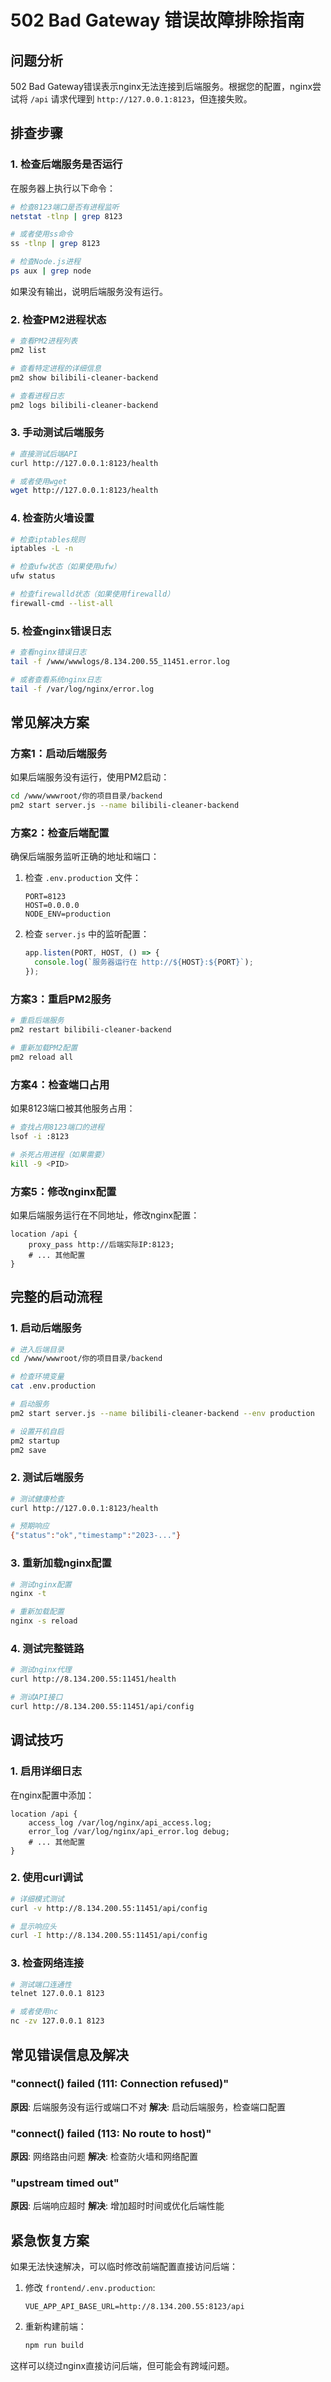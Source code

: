 # 502 Bad Gateway 错误故障排除指南

## 问题分析

502 Bad Gateway错误表示nginx无法连接到后端服务。根据您的配置，nginx尝试将 `/api` 请求代理到 `http://127.0.0.1:8123`，但连接失败。

## 排查步骤

### 1. 检查后端服务是否运行

在服务器上执行以下命令：

```bash
# 检查8123端口是否有进程监听
netstat -tlnp | grep 8123

# 或者使用ss命令
ss -tlnp | grep 8123

# 检查Node.js进程
ps aux | grep node
```

如果没有输出，说明后端服务没有运行。

### 2. 检查PM2进程状态

```bash
# 查看PM2进程列表
pm2 list

# 查看特定进程的详细信息
pm2 show bilibili-cleaner-backend

# 查看进程日志
pm2 logs bilibili-cleaner-backend
```

### 3. 手动测试后端服务

```bash
# 直接测试后端API
curl http://127.0.0.1:8123/health

# 或者使用wget
wget http://127.0.0.1:8123/health
```

### 4. 检查防火墙设置

```bash
# 检查iptables规则
iptables -L -n

# 检查ufw状态（如果使用ufw）
ufw status

# 检查firewalld状态（如果使用firewalld）
firewall-cmd --list-all
```

### 5. 检查nginx错误日志

```bash
# 查看nginx错误日志
tail -f /www/wwwlogs/8.134.200.55_11451.error.log

# 或者查看系统nginx日志
tail -f /var/log/nginx/error.log
```

## 常见解决方案

### 方案1：启动后端服务

如果后端服务没有运行，使用PM2启动：

```bash
cd /www/wwwroot/你的项目目录/backend
pm2 start server.js --name bilibili-cleaner-backend
```

### 方案2：检查后端配置

确保后端服务监听正确的地址和端口：

1. 检查 `.env.production` 文件：
   ```env
   PORT=8123
   HOST=0.0.0.0
   NODE_ENV=production
   ```

2. 检查 `server.js` 中的监听配置：
   ```javascript
   app.listen(PORT, HOST, () => {
     console.log(`服务器运行在 http://${HOST}:${PORT}`);
   });
   ```

### 方案3：重启PM2服务

```bash
# 重启后端服务
pm2 restart bilibili-cleaner-backend

# 重新加载PM2配置
pm2 reload all
```

### 方案4：检查端口占用

如果8123端口被其他服务占用：

```bash
# 查找占用8123端口的进程
lsof -i :8123

# 杀死占用进程（如果需要）
kill -9 <PID>
```

### 方案5：修改nginx配置

如果后端服务运行在不同地址，修改nginx配置：

```nginx
location /api {
    proxy_pass http://后端实际IP:8123;
    # ... 其他配置
}
```

## 完整的启动流程

### 1. 启动后端服务

```bash
# 进入后端目录
cd /www/wwwroot/你的项目目录/backend

# 检查环境变量
cat .env.production

# 启动服务
pm2 start server.js --name bilibili-cleaner-backend --env production

# 设置开机自启
pm2 startup
pm2 save
```

### 2. 测试后端服务

```bash
# 测试健康检查
curl http://127.0.0.1:8123/health

# 预期响应
{"status":"ok","timestamp":"2023-..."}
```

### 3. 重新加载nginx配置

```bash
# 测试nginx配置
nginx -t

# 重新加载配置
nginx -s reload
```

### 4. 测试完整链路

```bash
# 测试nginx代理
curl http://8.134.200.55:11451/health

# 测试API接口
curl http://8.134.200.55:11451/api/config
```

## 调试技巧

### 1. 启用详细日志

在nginx配置中添加：
```nginx
location /api {
    access_log /var/log/nginx/api_access.log;
    error_log /var/log/nginx/api_error.log debug;
    # ... 其他配置
}
```

### 2. 使用curl调试

```bash
# 详细模式测试
curl -v http://8.134.200.55:11451/api/config

# 显示响应头
curl -I http://8.134.200.55:11451/api/config
```

### 3. 检查网络连接

```bash
# 测试端口连通性
telnet 127.0.0.1 8123

# 或者使用nc
nc -zv 127.0.0.1 8123
```

## 常见错误信息及解决

### "connect() failed (111: Connection refused)"

**原因**: 后端服务没有运行或端口不对
**解决**: 启动后端服务，检查端口配置

### "connect() failed (113: No route to host)"

**原因**: 网络路由问题
**解决**: 检查防火墙和网络配置

### "upstream timed out"

**原因**: 后端响应超时
**解决**: 增加超时时间或优化后端性能

## 紧急恢复方案

如果无法快速解决，可以临时修改前端配置直接访问后端：

1. 修改 `frontend/.env.production`:
   ```env
   VUE_APP_API_BASE_URL=http://8.134.200.55:8123/api
   ```

2. 重新构建前端：
   ```bash
   npm run build
   ```

这样可以绕过nginx直接访问后端，但可能会有跨域问题。